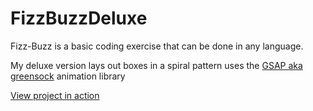 FizzBuzzDeluxe
==============

Fizz-Buzz  is a basic coding exercise that can be done in any language.

My deluxe version lays out boxes in a spiral pattern
uses the [GSAP aka greensock][gs] animation library

[View project in action][rn9-fizzbuzz]

 [rn9-fizzbuzz]: http://rocketnumber9.org/test/jschallenges/fizzBuzz/fizzbuzz.html

[gs]: https://greensock.com/
